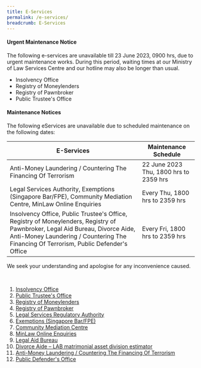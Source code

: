 ```yaml
---
title: E-Services
permalink: /e-services/
breadcrumb: E-Services
---
```

<!--Hi Team, CIMS launch notice to be uncommented once confirmed CIMS go-live on 10 Jul 2023. Tentatively need to publish 2 weeks before go-live. 
#### **New Insolvency Office (IO) E-Services (new!)**
We will be launching our new Corporate Insolvency E-Services on **10 July 2023**. 

The Corporate Insolvency E-Services will not be available from **5 July 2023 (Wednesday), 6.00 pm to 10 July 2023 (Monday), 8.00 am**.

To apply for the Simplified Insolvency Programme, please refer to the instructions in [SIP FAQ](https://io.mlaw.gov.sg/corporate-insolvency/sip-faq/) (hyperlink: [https://io.mlaw.gov.sg/corporate-insolvency/sip-faq/](https://io.mlaw.gov.sg/corporate-insolvency/sip-faq/)) page. **No E-Service is available for this submission.**

If you have saved any draft applications, you are required to complete and submit them before **5 July 2023 (Wednesday), 6.00 pm**. The saved drafts will not be brought over to the new E-Services. 
<hr>
Uncomment for CIMS go-live notice -->

<!--#### **Urgent Maintenance Notice**
Some of our e-services are unavailable till 13 June 2023, 2359 hrs, due to urgent maintenance works. During this period, waiting times at our Ministry of Law Services Centre and our hotline may also be longer than usual. 
<br><br>The following e-services are still accessible via the links provided: 
<br><br><u>Insolvency Search:</u> 
https://go.gov.sg/insolvencysearch
<br><u>Insolvency Person’s Portal:</u> 
https://go.gov.sg/insolventpersonsportal
<br><u>Creditor’s Portal:</u> 
https://go.gov.sg/creditorsportal
<br><u>Private Trustees in Bankruptcy Portal:</u> 
https://go.gov.sg/ptibportal 
<br><br>We seek your understanding and apologise for any inconvenience caused. 
-->
<!--Notice for Regular Maintenance Schedule-->

#### **Urgent Maintenance Notice**
The following e-services are unavailable till 23 June 2023, 0900 hrs, due to urgent maintenance works. During this period, waiting times at our Ministry of Law Services Centre and our hotline may also be longer than usual. 

* Insolvency Office<br>
* Registry of Moneylenders<br>
* Registry of Pawnbroker<br>
* Public Trustee's Office<br>

#### **Maintenance Notices**
The following eServices are unavailable due to scheduled maintenance on the following dates:

| E-Services | Maintenance Schedule |
| -------- | -------- |
| Anti-Money Laundering / Countering The Financing Of Terrorism  | 22 June 2023 Thu, 1800 hrs to 2359 hrs     | 
| Legal Services Authority, Exemptions (Singapore Bar/FPE), Community Mediation Centre, MinLaw Online Enquiries  | Every Thu, 1800 hrs to 2359 hrs     | 
| Insolvency Office, Public Trustee's Office, Registry of Moneylenders, Registry of Pawnbroker, Legal Aid Bureau, Divorce Aide,  Anti-Money Laundering / Countering The Financing Of Terrorism, Public Defender's Office    | Every Fri, 1800 hrs to 2359 hrs| 

We seek your understanding and apologise for any inconvenience caused.

<!--below notice is prepared for CIMS Go-Live-->
<!--#### **Maintenance Notices**
Please be informed that the following eServices will be scheduled for  maintenance on the following dates, and access will not be available during this period: 

| E-Services | Maintenance Schedule |
| -------- | -------- |
| Insolvency Office - Corporate Insolvency | 14 Jun, Wed, 1800 hrs to 19 Jun, Mon, 0800 hrs     | 
| Insolvency Office, Public Trustee's Office    | 14 Jun, Wed, 1800 hrs to 15 Jun, Thu, 0800 hrs     | 
| Insolvency Office - Debt Repayment Scheme, Public Trustee's Office    | 15 Jun, Thu, 1800 hrs to 16 Jun, Fri, 0800 hrs     | 
| Insolvency Office, Public Trustee's Office, Registry of Moneylenders, Registry of Pawnbroker    | 16 Jun, Fri, 1800 hrs to 19 Jun, Mon, 0800 hrs     | 
<hr>
-->
<br>

1. [Insolvency Office](https://eservices.mlaw.gov.sg/io/)	
2. [Public Trustee's Office](https://eservices.mlaw.gov.sg/pto/)
3. [Registry of Moneylenders](https://eservices.mlaw.gov.sg/rom/)	
4. [Registry of Pawnbroker](https://eservices.mlaw.gov.sg/rop/)	
5. [Legal Services Regulatory Authority](https://eservices.mlaw.gov.sg/lsra/lsra-home)	
6. [Exemptions (Singapore Bar/FPE)](https://eservices.mlaw.gov.sg/li/ems/application/exemption.aspx) 	
7. [Community Mediation Centre](https://cmc.mlaw.gov.sg/e-services/apply-online/)
8. [MinLaw Online Enquiries](https://go.gov.sg/contactminlaw)
9. [Legal Aid Bureau](https://eservices.mlaw.gov.sg/labesvc/)	
10. [Divorce Aide – LAB matrimonial asset division estimator](https://eservices.mlaw.gov.sg/labesvc/common/loadDivorceAIDEv2.do)
11. [Anti-Money Laundering / Countering The Financing Of Terrorism](https://acd.mlaw.gov.sg)
12. [Public Defender's Office](https://go.gov.sg/applypdo)